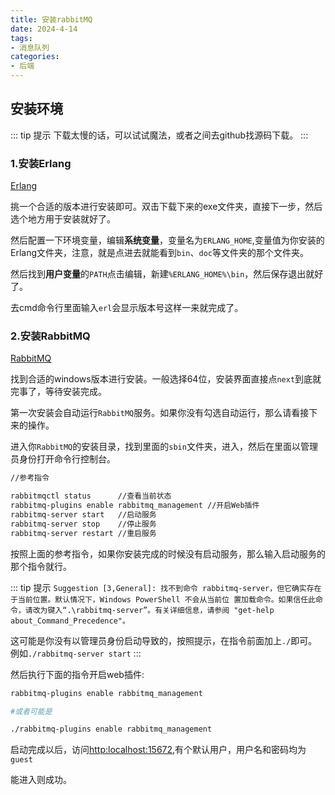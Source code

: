 ```yaml
---
title: 安装rabbitMQ
date: 2024-4-14
tags:
- 消息队列
categories:
- 后端
---
```


## 安装环境

::: tip 提示
下载太慢的话，可以试试魔法，或者之间去github找源码下载。
:::

### 1.安装Erlang 

[Erlang](https://www.erlang.org/downloads)

挑一个合适的版本进行安装即可。双击下载下来的exe文件夹，直接下一步，然后选个地方用于安装就好了。

然后配置一下环境变量，编辑**系统变量**，变量名为`ERLANG_HOME`,变量值为你安装的Erlang文件夹，注意，就是点进去就能看到`bin`、`doc`等文件夹的那个文件夹。

然后找到**用户变量**的`PATH`点击编辑，新建`%ERLANG_HOME%\bin`，然后保存退出就好了。

去cmd命令行里面输入`erl`会显示版本号这样一来就完成了。

### 2.安装RabbitMQ

[RabbitMQ](https://www.rabbitmq.com/docs/download)

找到合适的windows版本进行安装。一般选择64位，安装界面直接点`next`到底就完事了，等待安装完成。

第一次安装会自动运行`RabbitMQ`服务。如果你没有勾选自动运行，那么请看接下来的操作。

进入你`RabbitMQ`的安装目录，找到里面的`sbin`文件夹，进入，然后在里面以管理员身份打开命令行控制台。

```sh
//参考指令

rabbitmqctl status	    //查看当前状态
rabbitmq-plugins enable rabbitmq_management	//开启Web插件
rabbitmq-server start	//启动服务
rabbitmq-server stop	//停止服务
rabbitmq-server restart	//重启服务
```

按照上面的参考指令，如果你安装完成的时候没有启动服务，那么输入启动服务的那个指令就行。

::: tip 提示
`Suggestion [3,General]: 找不到命令 rabbitmq-server，但它确实存在于当前位置。默认情况下，Windows PowerShell 不会从当前位 置加载命令。如果信任此命令，请改为键入“.\rabbitmq-server”。有关详细信息，请参阅 "get-help about_Command_Precedence"。`

这可能是你没有以管理员身份启动导致的，按照提示，在指令前面加上`./`即可。例如`./rabbitmq-server start`
:::

然后执行下面的指令开启web插件:

```sh
rabbitmq-plugins enable rabbitmq_management

#或者可能是

./rabbitmq-plugins enable rabbitmq_management
```

启动完成以后，访问[http:localhost:15672](http:localhost:15672),有个默认用户，用户名和密码均为`guest`

能进入则成功。


